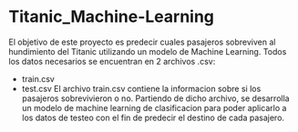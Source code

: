 # Titanic_Machine-Learning

El objetivo de este proyecto es predecir cuales pasajeros sobreviven al hundimiento del Titanic utilizando un modelo de Machine Learning.
Todos los datos necesarios se encuentran en 2 archivos .csv:
  * train.csv
  * test.csv
El archivo train.csv contiene la informacion sobre si los pasajeros sobrevivieron o no.
Partiendo de dicho archivo, se desarrolla un modelo de machine learning de clasificacion para poder aplicarlo a los datos de testeo con el fin de predecir el destino de cada pasajero.

